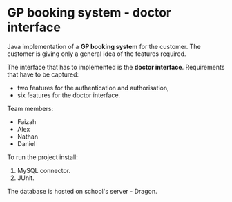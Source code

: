 # GP booking system - doctor interface

Java implementation of a **GP booking system** for the customer. The customer is giving only a general idea of the features required.

The interface that has to implemented is the **doctor interface**. Requirements that have to be captured: 
-	two features for the authentication and authorisation,
-	six features for the doctor interface.

Team members:
- Faizah
- Alex
- Nathan
- Daniel

To run the project install:
1. MySQL connector.
2. JUnit.

The database is hosted on school's server - Dragon.